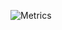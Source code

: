 ![Metrics](https://metrics.lecoq.io/talayhan?template=classic&isocalendar=1&languages=1&isocalendar.duration=half-year&config.timezone=Europe%2FIstanbul)

<!--
? 🤔🤔🤔 Am I looking for help ... ?
-->
